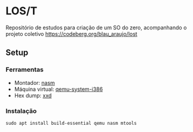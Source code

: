 # LOS/T
Repositório de estudos para criação de um SO do zero, acompanhando o projeto coletivo https://codeberg.org/blau_araujo/lost

## Setup
### Ferramentas
- Montador: [nasm](https://manpages.debian.org/unstable/nasm/nasm.1.en.html)
- Máquina virtual: [qemu-system-i386](https://manpages.debian.org/unstable/qemu-system-x86/qemu-system-i386.1.en.html)
- Hex dump: [xxd](https://manpages.debian.org/unstable/xxd/xxd.1.en.html)

### Instalação
```
sudo apt install build-essential qemu nasm mtools
```
